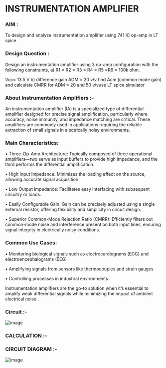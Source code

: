 # INSTRUMENTATION AMPLIFIER

### AIM :
To design and analyze instrumentation amplifier using 741 IC op-amp in LT spice

### Design Question :
Design an instrumentation amplifier using 3 op-amp configuration with the following constraints,
a) R1 = R2 = R3 = R4 = R5 =R6 = 100k ohm.

  Vcc= 13.5 V
b) difference gain ADM = 20 v/v
find Acm (common mode gain) and calculate CMRR for ADM = 20 and 50 v/vuse LT spice simulator


### About Instrumentation Amplifiers :-

An instrumentation amplifier (IA) is a specialized type of differential amplifier designed for precise signal amplification, particularly where accuracy, noise immunity, and impedance matching are critical. These amplifiers are commonly used in applications requiring the reliable extraction of small signals in electrically noisy environments.

### Main Characteristics:

 • Three-Op-Amp Architecture: Typically composed of three operational amplifiers—two serve as input buffers 
    to provide high impedance, and the third performs the differential amplification.

•  High Input Impedance: Minimizes the loading effect on the source, allowing accurate signal acquisition.

•  Low Output Impedance: Facilitates easy interfacing with subsequent circuitry or loads.

•  Easily Configurable Gain: Gain can be precisely adjusted using a single external resistor, offering 
   flexibility and simplicity in circuit design.

• Superior Common-Mode Rejection Ratio (CMRR): Efficiently filters out common-mode noise and interference 
  present on both input lines, ensuring signal integrity in electrically noisy conditions.

### Common Use Cases:

• Monitoring biological signals such as electrocardiograms (ECG) and electroencephalograms (EEG)

• Amplifying signals from sensors like thermocouples and strain gauges

• Controlling processes in industrial environments

Instrumentation amplifiers are the go-to solution when it’s essential to amplify weak differential signals while minimizing the impact of ambient electrical noise.


### Circuit  :-
![image](https://github.com/user-attachments/assets/c9c70acb-480a-4f0c-bdf2-858912a7485d)

### CALCULATION :-


### CIRCUIT DIAGRAM :-
![image](https://github.com/user-attachments/assets/c344233d-c671-46a5-a885-f267162fa844)



